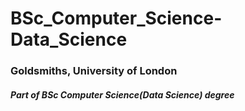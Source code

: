 # BSc_Computer_Science-Data_Science
### Goldsmiths, University of London
##### Part of BSc Computer Science(Data Science) degree
